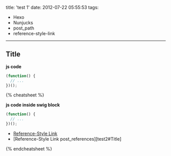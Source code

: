title: 'test 1'
date: 2012-07-22 05:55:53
tags:
  - Hexo
  - Nunjucks
  - post_path
  - reference-style-link
---
## Title


__js code__
``` js
(function() {
  // ...
})();
```

<!-- more -->
<!-- forkme https://github.com/amobiz/lazy-umd.js -->

{% cheatsheet %}

__js code inside swig block__

``` js
(function() {
  // ...
})();
```


* [Reference-Style Link][1]
* [Reference-Style Link post_references][test2#Title]

<!-- post_references -->
<!-- post_references test2#Title -->

[1]: http://technet.microsoft.com/zh-tw/library/dd125460 "Reference-Style Link"

{% endcheatsheet %}
